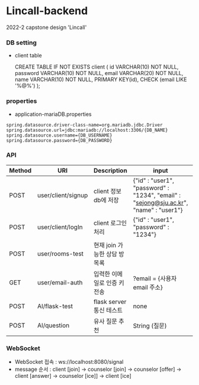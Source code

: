 # Lincall-backend
2022-2 capstone design 'Lincall'

### DB setting
* client table

  CREATE TABLE IF NOT EXISTS client (
  id VARCHAR(10) NOT NULL,
  password VARCHAR(10) NOT NULL,
  email VARCHAR(20) NOT NULL,
  name VARCHAR(10) NOT NULL,
  PRIMARY KEY(id),
  CHECK (email LIKE '%@%')
  );


### properties
* application-mariaDB.properties

```properties
spring.datasource.driver-class-name=org.mariadb.jdbc.Driver
spring.datasource.url=jdbc:mariadb://localhost:3306/{DB_NAME}
spring.datasource.username={DB_USERNAME}
spring.datasource.password={DB_PASSWORD}
```
### API
| Method | URI                | Description         | input                                                                                 | output          |
|--------|--------------------|---------------------|---------------------------------------------------------------------------------------|-----------------|
|POST| user/client/signup | client 정보 db에 저장    | {"id" : "user1", "password" : "1234", "email" : "sejong@sju.ac.kr", "name" : "user1"} | boolean         |
|POST| user/client/logIn  | client 로그인 처리       | {"id" : "user1", "password" : "1234"}                                                 | boolean         |
|POST| user/rooms-test    | 현재 join 가능한 상담 방 목록 |                                                                                       | List\<String\>  |
|GET|user/email-auth| 입력한 이메일로 인증 키 전송 | ?email = {사용자 email 주소}| String (인증키)|
|POST| AI/flask-test      | flask server 통신 테스트 | none                                                                                  | "Hello World!"  |
|POST| AI/question | 유사 질문 추천 | String (질문) | String (유사한 질문) |



### WebSocket 
* WebSocket 접속 : ws://localhost:8080/signal
* message 순서 : client [join] -> counselor [join] -> counselor [offer] -> client [answer] -> counselor [ice]] -> client [ice]
